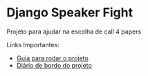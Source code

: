 # Django Speaker Fight

Projeto para ajudar na escolha de call 4 papers

Links Importantes:

- [Guia para rodar o projeto](DEVELOPER.md)
- [Diário de bordo do projeto](DIARIO-DE-BORDO.md)
